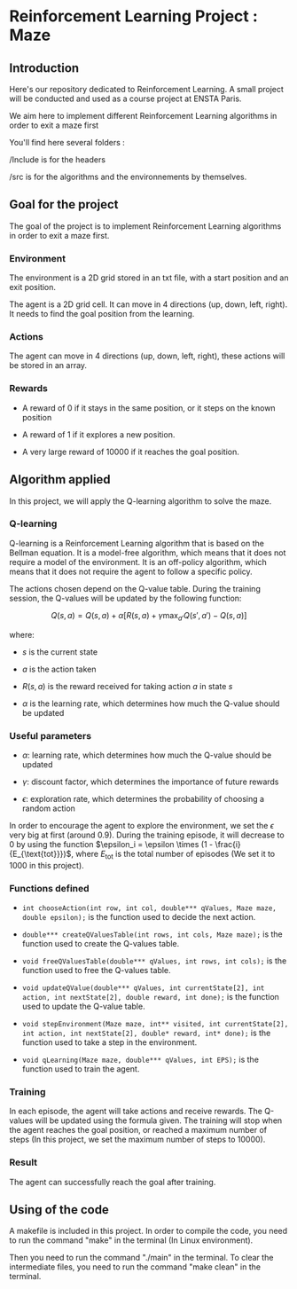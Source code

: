 # Reinforcement Learning Project : Maze

## Introduction

Here's our repository dedicated to Reinforcement Learning. A small project will be conducted and used as a course project at ENSTA Paris.

We aim here to implement different Reinforcement Learning algorithms in order to exit a maze first

You'll find here several folders :

/Include is for the headers

/src is for the algorithms and the environnements by themselves.

## Goal for the project

The goal of the project is to implement Reinforcement Learning algorithms in order to exit a maze first.

### Environment

The environment is a 2D grid stored in an txt file, with a start position and an exit position.

The agent is a 2D grid cell. It can move in 4 directions (up, down, left, right). It needs to find the goal position from the learning.

### Actions

The agent can move in 4 directions (up, down, left, right), these actions will be stored in an array.

### Rewards

- A reward of 0 if it stays in the same position, or it steps on the known position

- A reward of 1 if it explores a new position.

- A very large reward of 10000 if it reaches the goal position.

## Algorithm applied

In this project, we will apply the Q-learning algorithm to solve the maze.

### Q-learning

Q-learning is a Reinforcement Learning algorithm that is based on the Bellman equation. It is a model-free algorithm, which means that it does not require a model of the environment. It is an off-policy algorithm, which means that it does not require the agent to follow a specific policy.

The actions chosen depend on the Q-value table. During the training session, the Q-values will be updated by the following function:

$$
Q(s,a) = Q(s,a) + \alpha [R(s,a) + \gamma \max_{a'} Q(s',a') - Q(s,a)]
$$

where:

- $s$ is the current state

- $a$ is the action taken

- $R(s,a)$ is the reward received for taking action $a$ in state $s$

- $\alpha$ is the learning rate, which determines how much the Q-value should be updated

### Useful parameters

- $\alpha$: learning rate, which determines how much the Q-value should be updated

- $\gamma$: discount factor, which determines the importance of future rewards

- $\epsilon$: exploration rate, which determines the probability of choosing a random action

In order to encourage the agent to explore the environment, we set the $\epsilon$ very big at first (around 0.9). During the training episode, it will decrease to 0 by using the function $\epsilon_i = \epsilon \times (1 - \frac{i}{E_{\text{tot}}})$, where $E_{\text{tot}}$ is the total number of episodes (We set it to 1000 in this project).

### Functions defined

- `int chooseAction(int row, int col, double*** qValues, Maze maze, double epsilon);` is the function used to decide the next action.

- `double*** createQValuesTable(int rows, int cols, Maze maze);` is the function used to create the Q-values table.

- `void freeQValuesTable(double*** qValues, int rows, int cols);` is the function used to free the Q-values table.

- `void updateQValue(double*** qValues, int currentState[2], int action, int nextState[2], double reward, int done);` is the function used to update the Q-value table.

- `void stepEnvironment(Maze maze, int** visited, int currentState[2], int action, int nextState[2], double* reward, int* done);` is the function used to take a step in the environment.

- `void qLearning(Maze maze, double*** qValues, int EPS);` is the function used to train the agent.

### Training

In each episode, the agent will take actions and receive rewards. The Q-values will be updated using the formula given. The training will stop when the agent reaches the goal position, or reached a maximum number of steps (In this project, we set the maximum number of steps to 10000).

### Result

The agent can successfully reach the goal after training.

## Using of the code

A makefile is included in this project. In order to compile the code, you need to run the command "make" in the terminal (In Linux environment).

Then you need to run the command "./main" in the terminal. To clear the intermediate files, you need to run the command "make clean" in the terminal.